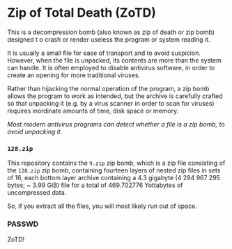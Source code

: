 # Zip of Total Death (ZoTD)
This is a decompression bomb (also known as zip of death or zip bomb) designed t
o crash or render useless the program or system reading it.

It is usually a small file for ease of transport and to avoid suspicion.
However, when the file is unpacked, its contents are more than the system can
handle. It is often employed to disable antivirus software, in order to create
an opening for more traditional viruses.

Rather than hijacking the normal operation of the program, a zip bomb allows the
program to work as intended, but the archive is carefully crafted so that
unpacking it (e.g. by a virus scanner in order to scan for viruses) requires
inordinate amounts of time, disk space or memory.

*Most modern antivirus programs can detect whether a file is a zip bomb, to
avoid unpacking it.*

### `128.zip`
This repository contains the `9.zip` zip bomb, which is a zip file consisting
of the `128.zip` zip bomb, containing fourteen layers of nested zip files
in sets of 16, each bottom layer archive containing a 4.3 gigabyte
(4 294 967 295 bytes; ~ 3.99 GiB) file for a total of 469.702776 Yottabytes of uncompressed data.

So, if you extract all the files, you will most likely run out of space.

### PASSWD
ZoTD!
